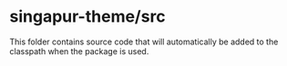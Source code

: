 # singapur-theme/src

This folder contains source code that will automatically be added to the classpath when
the package is used.
